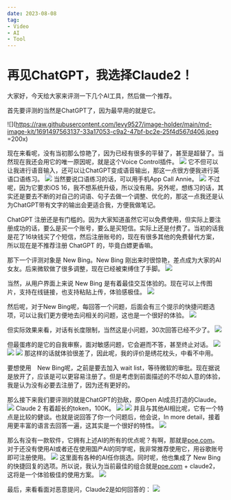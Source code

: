 ```yaml
---
date: 2023-08-08
tag:
- Video
- AI
- Tool
---
```


# 再见ChatGPT，我选择Claude2！
大家好，今天给大家来评测一下几个AI工具，然后做一个推荐。

首先要评测的当然是ChatGPT了，因为最早用的就是它。
<!-- more -->

![](https://raw.githubusercontent.com/levy9527/image-holder/main/md-image-kit/1691497563137-33a17053-c9a2-47bf-bc2e-25f4d567d406.jpeg =200x)

<BiliBili bvid="BV1yj411z7zr" />

现在来看呢，没有当初那么惊艳了，因为已经有很多的平替了，甚至是超替了。当然现在我还会用它的唯一原因呢，就是这个Voice Control插件。
![](https://raw.githubusercontent.com/levy9527/image-holder/main/md-image-kit/1691496708600-bf176d70-9764-44bf-acef-ec12d9a11dfc.png)
它不但可以让我进行语音输入，还可以让ChatGPT变成语音输出，那这一点很方便我进行英语口语练习。
![](https://raw.githubusercontent.com/levy9527/image-holder/main/md-image-kit/1691141347852-e35d09c0-d54d-40c6-90a5-e3d28e39780f.png)
当然要说口语练习的话，可以用手机App Call Annie。
![](https://raw.githubusercontent.com/levy9527/image-holder/main/md-image-kit/1691497638286-42c93622-3bbe-4bb9-9c63-c86394cb8b12.png)
不过呢，因为它要求iOS 16，我不想系统升级，所以没有用。另外呢，想练习的话，其实还是要去不断的对自己的词语、句子去做一个调整、优化的，那这一点我还是认为ChatGPT带有文字的输出会更适合我，方便我做笔记。

ChatGPT 注册还是有门槛的。因为大家知道虽然它可以免费使用，但实际上要注册成功的话，要么是买一个账号，要么是买短信。实际上还是付费了。当初的话我是花了16块钱买了个短信，然后注册账号的，现在有很多其他的免费替代方案，所以现在是不推荐注册 ChatGPT 的，毕竟白嫖更香嘛。

那下一个评测对象是 New Bing。New Bing 刚出来时很惊艳，差点成为大家的AI女友。后来微软做了很多调整，现在已经被束缚住了手脚。
![](https://raw.githubusercontent.com/levy9527/image-holder/main/md-image-kit/1691497897730-ba5c03d0-bedf-49c8-a5bf-9315cd73c045.png)
 
当然，从用户界面上来说 New Bing 是有着最佳交互体验的。现在可以上传图片，支持在线链接，也支持粘贴上传，体验感极佳。
![](https://raw.githubusercontent.com/levy9527/image-holder/main/md-image-kit/1691498444935-ad025857-4e60-482e-aa5a-e92d4e97b20b.png)

然后呢，对于New Bing呢，每回答一个问题，后面会有三个提示的快捷问题选项，可以让我们更方便地去问相关的问题，这也是一个很好的体验。
![](https://raw.githubusercontent.com/levy9527/image-holder/main/md-image-kit/1691497997574-437ce374-1e87-4600-9af2-cc70efebdb10.png)
 
但实际效果来看，对话有长度限制，当然这是小问题，30次回答已经不少了。
![](https://raw.githubusercontent.com/levy9527/image-holder/main/md-image-kit/1691498332803-a14c00de-3684-4e60-a387-60d1283e7022.png)

但最蛋疼的是它的自我审察，面对敏感问题，它会避而不答，甚至终止对话。
![](https://raw.githubusercontent.com/levy9527/image-holder/main/md-image-kit/1691498365130-d5929478-d9a5-416f-9606-b7bec67caad2.png)
![](https://raw.githubusercontent.com/levy9527/image-holder/main/md-image-kit/1691498381957-1144e16a-5c40-414a-91fc-970cc67888c1.png)
![](https://raw.githubusercontent.com/levy9527/image-holder/main/md-image-kit/1691498406567-e47ec965-a774-4b58-a4aa-6d7fb253d99f.png)
那这样的话就体验很差了，因此呢，我的评价是绣花枕头，中看不中用。

要想使用　New Bing呢，之前是要去加入 wait list，等待微软的审批。现在据说是放开了，应该是可以更容易注册了。但是考虑到前面描述的不尽如人意的体验，我是认为没有必要去注册了，因为还有更好的。

那么接下来我们要评测的就是ChatGPT的劲敌，原Open AI成员打造的Claude。
![](https://raw.githubusercontent.com/levy9527/image-holder/main/md-image-kit/1691498639867-1f76f000-614a-4e23-819a-b2d5485ce37d.png)
Claude 2 有着超长的token，100K。
![](https://raw.githubusercontent.com/levy9527/image-holder/main/md-image-kit/1691140955254-ffb96279-cd23-46a0-a7e2-024765950ad1.png)
![](https://raw.githubusercontent.com/levy9527/image-holder/main/md-image-kit/1691140998471-af379145-649a-4db5-b756-7726de995402.png)
并且与其他AI相比呢，它有一个特点是比较的健谈。也就是说回答了你一个问题后，他会说，In more detail，接着用更丰富的语言去回答一遍，这其实是一个很好的特性。
![](https://raw.githubusercontent.com/levy9527/image-holder/main/md-image-kit/1691141062860-cc38cc84-9ef8-4daa-ad11-8c1c28ae3059.png)

那么有没有一款软件，它拥有上述AI的所有的优点呢？有啊，那就是[poe.com](https://poe.com/login)。对于还没有使用AI或者还在使用国产AI的同学呢，我非常推荐使用它，用谷歌账号即可注册使用。
![](https://raw.githubusercontent.com/levy9527/image-holder/main/md-image-kit/1691497388132-d255ee3f-f1e8-4ae7-8870-5cf51d9906a9.png)
这里面有各种的AI任你挑选。同时呢，他也集成了 New Bing 的快捷回复的选项。所以说，我认为当前最佳的组合就是[poe.com](https://poe.com/login) + claude2，这将是一个体验极佳的使用方案。
![](https://raw.githubusercontent.com/levy9527/image-holder/main/md-image-kit/1691141726927-7d6cb97a-8e17-4687-abe1-22e46ed3945a.png)

最后，来看看面对恶意提问，Claude2是如何回答的：
![](https://raw.githubusercontent.com/levy9527/image-holder/main/md-image-kit/1691499213415-94b6c6b0-b59b-43b9-96b5-b346a2ee7e1f.png)



